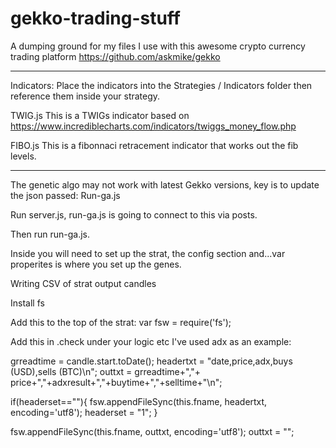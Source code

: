 # gekko-trading-stuff
A dumping ground for my files I use with this awesome crypto currency trading platform https://github.com/askmike/gekko

******************************************************************************************************************************
Indicators:
Place the indicators into the Strategies / Indicators folder then reference them inside your strategy. 

TWIG.js
This is a TWIGs indicator based on https://www.incrediblecharts.com/indicators/twiggs_money_flow.php

FIBO.js
This is a fibonnaci retracement indicator that works out the fib levels. 


******************************************************************************************************************************
The genetic algo may not work with latest Gekko versions, key is to update the json passed:
Run-ga.js

Run server.js, run-ga.js is going to connect to this via posts.

Then run run-ga.js.

Inside you will need to set up the strat, the config section and...var properites is where you set up the genes.


Writing CSV of strat output candles

Install fs

Add this to the top of the strat:
var fsw = require('fs');



Add this in .check under your logic etc I've used adx as an example:

  grreadtime = candle.start.toDate();
  headertxt = "date,price,adx,buys (USD),sells (BTC)\n";
  outtxt = grreadtime+","+ price+","+adxresult+","+buytime+","+selltime+"\n";

  if(headerset==""){
    fsw.appendFileSync(this.fname, headertxt, encoding='utf8');
    headerset = "1";
  }

  fsw.appendFileSync(this.fname, outtxt, encoding='utf8');
  outtxt = "";
